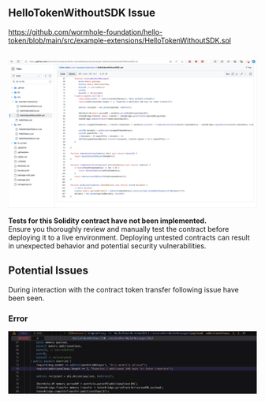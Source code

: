 ## HelloTokenWithoutSDK Issue

https://github.com/wormhole-foundation/hello-token/blob/main/src/example-extensions/HelloTokenWithoutSDK.sol 
<br><br/>

<p align="center">
  <img src="./assets/code.jpg">
</p>

**Tests for this Solidity contract have not been implemented.**  
Ensure you thoroughly review and manually test the contract before deploying it to a live environment. Deploying untested contracts can result in unexpected behavior and potential security vulnerabilities.

## Potential Issues

During interaction with the contract token transfer following issue have been seen. 

### Error 

![Error 1](./assets/error.jpg)

